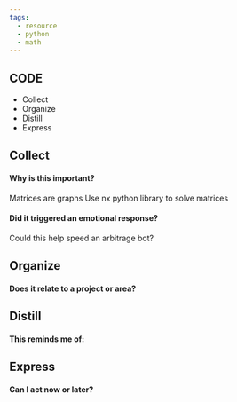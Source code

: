 ```yaml
---
tags:
  - resource
  - python
  - math
---
```

## CODE

- Collect
- Organize
- Distill
- Express
## Collect

#### Why is this important?
Matrices are graphs
Use nx python library to solve matrices 

#### Did it triggered an emotional response?
Could this help speed an arbitrage bot?

## Organize

#### Does it relate to a project or area?

## Distill

#### This reminds me of:

## Express

#### Can I act now or later?

